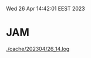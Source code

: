 Wed 26 Apr 14:42:01 EEST 2023
# JAM
<a href='./cache/202304/26_14.log'>./cache/202304/26_14.log</a>
